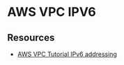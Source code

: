 # AWS VPC IPV6

## Resources

- [AWS VPC Tutorial IPv6 addressing](https://docs.aws.amazon.com/vpc/latest/userguide/get-started-ipv6.html)

